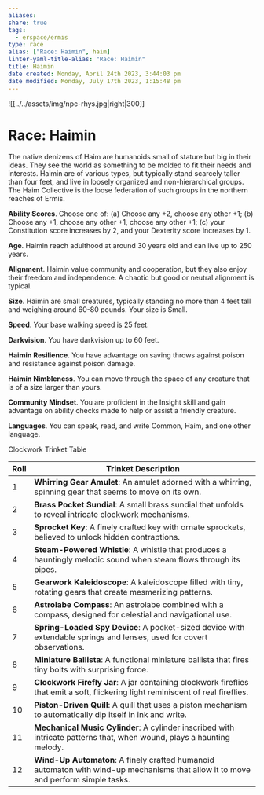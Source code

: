 ```yaml
---
aliases: 
share: true
tags:
  - erspace/ermis
type: race
alias: ["Race: Haimin", haim]
linter-yaml-title-alias: "Race: Haimin"
title: Haimin
date created: Monday, April 24th 2023, 3:44:03 pm
date modified: Monday, July 17th 2023, 1:15:48 pm
---
```


![[../../assets/img/npc-rhys.jpg|right|300]]

# Race: Haimin

The native denizens of Haim are humanoids small of stature but big in their ideas. They see the world as something to be molded to fit their needs and interests. Haimin are of various types, but typically stand scarcely taller than four feet, and live in loosely organized and non-hierarchical groups. The Haim Collective is the loose federation of such groups in the northern reaches of Ermis. 

**Ability Scores**. Choose one of: (a) Choose any +2, choose any other +1; (b) Choose any +1, choose any other +1, choose any other +1; (c) your Constitution score increases by 2, and your Dexterity score increases by 1.

**Age**. Haimin reach adulthood at around 30 years old and can live up to 250 years.

**Alignment**. Haimin value community and cooperation, but they also enjoy their freedom and independence. A chaotic but good or neutral alignment is typical.

**Size**. Haimin are small creatures, typically standing no more than 4 feet tall and weighing around 60-80 pounds. Your size is Small.

**Speed**. Your base walking speed is 25 feet.

**Darkvision**. You have darkvision up to 60 feet.

**Haimin Resilience**. You have advantage on saving throws against poison and resistance against poison damage.

**Haimin Nimbleness**. You can move through the space of any creature that is of a size larger than yours.

**Community Mindset**. You are proficient in the Insight skill and gain advantage on ability checks made to help or assist a friendly creature.

**Languages**. You can speak, read, and write Common, Haim, and one other language. 


Clockwork Trinket Table

Roll | Trinket Description
-----|--------------------
  1  | **Whirring Gear Amulet**: An amulet adorned with a whirring, spinning gear that seems to move on its own.
  2  | **Brass Pocket Sundial**: A small brass sundial that unfolds to reveal intricate clockwork mechanisms.
  3  | **Sprocket Key**: A finely crafted key with ornate sprockets, believed to unlock hidden contraptions.
  4  | **Steam-Powered Whistle**: A whistle that produces a hauntingly melodic sound when steam flows through its pipes.
  5  | **Gearwork Kaleidoscope**: A kaleidoscope filled with tiny, rotating gears that create mesmerizing patterns.
  6  | **Astrolabe Compass**: An astrolabe combined with a compass, designed for celestial and navigational use.
  7  | **Spring-Loaded Spy Device**: A pocket-sized device with extendable springs and lenses, used for covert observations.
  8  | **Miniature Ballista**: A functional miniature ballista that fires tiny bolts with surprising force.
  9  | **Clockwork Firefly Jar**: A jar containing clockwork fireflies that emit a soft, flickering light reminiscent of real fireflies.
 10  | **Piston-Driven Quill**: A quill that uses a piston mechanism to automatically dip itself in ink and write.
 11  | **Mechanical Music Cylinder**: A cylinder inscribed with intricate patterns that, when wound, plays a haunting melody.
 12  | **Wind-Up Automaton**: A finely crafted humanoid automaton with wind-up mechanisms that allow it to move and perform simple tasks.
